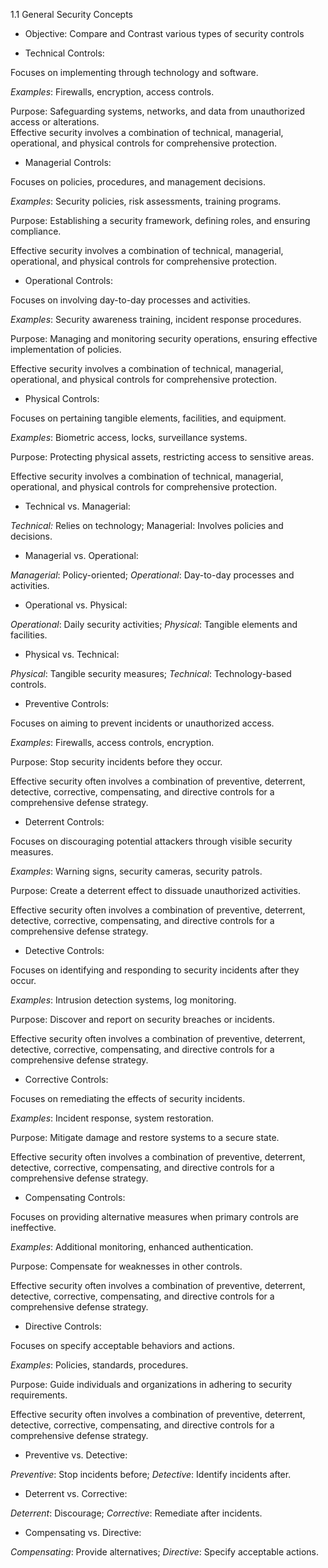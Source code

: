 1.1 General Security Concepts 

* Objective: Compare and Contrast various types of security controls  
- Technical Controls:

Focuses on implementing through technology and software.

*Examples*: Firewalls, encryption, access controls.

Purpose: Safeguarding systems, networks, and data from unauthorized access or alterations.  
Effective security involves a combination of technical, managerial, operational, and physical controls for comprehensive protection.

- Managerial Controls:

Focuses on  policies, procedures, and management decisions.

*Examples*: Security policies, risk assessments, training programs.

Purpose: Establishing a security framework, defining roles, and ensuring compliance.

Effective security involves a combination of technical, managerial, operational, and physical controls for comprehensive protection.

- Operational Controls:

Focuses on involving  day-to-day processes and activities.

*Examples*: Security awareness training, incident response procedures.

Purpose: Managing and monitoring security operations, ensuring effective implementation of policies.

Effective security involves a combination of technical, managerial, operational, and physical controls for comprehensive protection.

- Physical Controls:

Focuses on pertaining tangible elements, facilities, and equipment.

*Examples*: Biometric access, locks, surveillance systems.

Purpose: Protecting physical assets, restricting access to sensitive areas.

Effective security involves a combination of technical, managerial, operational, and physical controls for comprehensive protection.

- Technical vs. Managerial:

*Technical:* Relies on technology; Managerial: Involves policies and decisions.

- Managerial vs. Operational:

*Managerial*: Policy-oriented; *Operational*: Day-to-day processes and activities.

- Operational vs. Physical:

*Operational*: Daily security activities; *Physical*: Tangible elements and facilities.

- Physical vs. Technical:

*Physical*: Tangible security measures; *Technical*: Technology-based controls.

- Preventive Controls:

Focuses on aiming to prevent  incidents or unauthorized access.

*Examples*: Firewalls, access controls, encryption.

Purpose: Stop security incidents before they occur.

Effective security often involves a combination of preventive, deterrent, detective, corrective, compensating, and directive controls for a comprehensive defense strategy.

- Deterrent Controls:

Focuses on discouraging potential attackers through visible security measures.

*Examples*: Warning signs, security cameras, security patrols.

Purpose: Create a deterrent effect to dissuade unauthorized activities.

Effective security often involves a combination of preventive, deterrent, detective, corrective, compensating, and directive controls for a comprehensive defense strategy.

- Detective Controls:

Focuses on identifying  and responding to security incidents after they occur.

*Examples*: Intrusion detection systems, log monitoring.

Purpose: Discover and report on security breaches or incidents.

Effective security often involves a combination of preventive, deterrent, detective, corrective, compensating, and directive controls for a comprehensive defense strategy.

- Corrective Controls:

Focuses on remediating  the effects of security incidents.

*Examples*: Incident response, system restoration.

Purpose: Mitigate damage and restore systems to a secure state.

Effective security often involves a combination of preventive, deterrent, detective, corrective, compensating, and directive controls for a comprehensive defense strategy.

- Compensating Controls:

Focuses on providing alternative measures when primary controls are ineffective.

*Examples*: Additional monitoring, enhanced authentication.

Purpose: Compensate for weaknesses in other controls.

Effective security often involves a combination of preventive, deterrent, detective, corrective, compensating, and directive controls for a comprehensive defense strategy.

- Directive Controls:

Focuses on specify acceptable behaviors and actions.

*Examples*: Policies, standards, procedures.

Purpose: Guide individuals and organizations in adhering to security requirements.

Effective security often involves a combination of preventive, deterrent, detective, corrective, compensating, and directive controls for a comprehensive defense strategy.

- Preventive vs. Detective:

*Preventive*: Stop incidents before; *Detective*: Identify incidents after.

- Deterrent vs. Corrective:

*Deterrent*: Discourage; *Corrective*: Remediate after incidents.

- Compensating vs. Directive:

*Compensating*: Provide alternatives; *Directive*: Specify acceptable actions.

